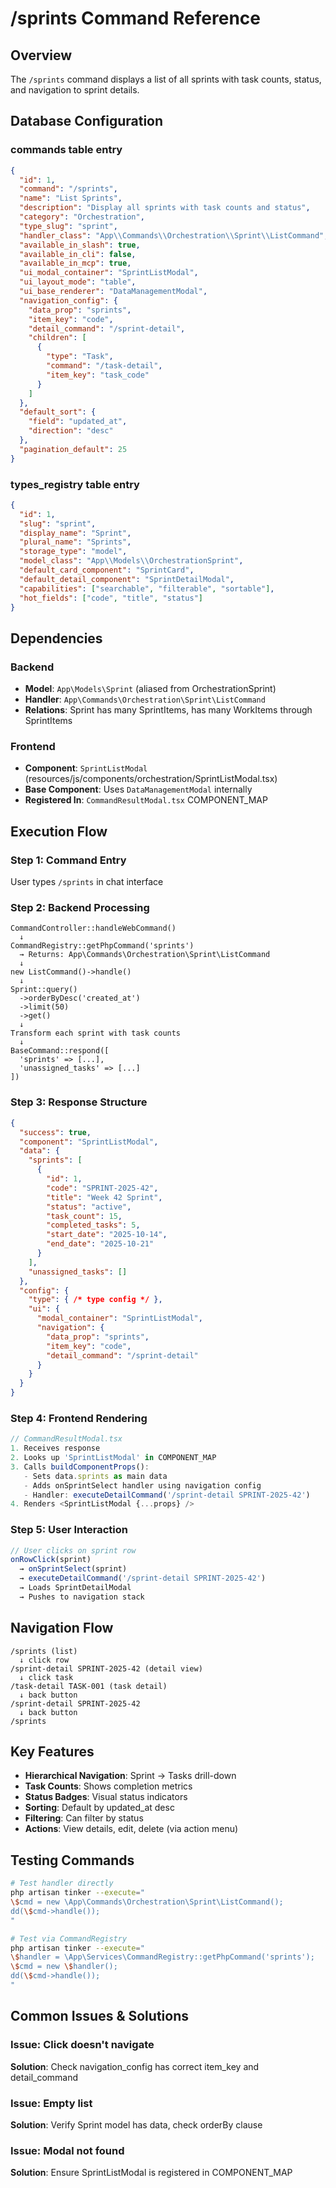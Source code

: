 # /sprints Command Reference

## Overview
The `/sprints` command displays a list of all sprints with task counts, status, and navigation to sprint details.

## Database Configuration

### commands table entry
```json
{
  "id": 1,
  "command": "/sprints",
  "name": "List Sprints",
  "description": "Display all sprints with task counts and status",
  "category": "Orchestration",
  "type_slug": "sprint",
  "handler_class": "App\\Commands\\Orchestration\\Sprint\\ListCommand",
  "available_in_slash": true,
  "available_in_cli": false,
  "available_in_mcp": true,
  "ui_modal_container": "SprintListModal",
  "ui_layout_mode": "table",
  "ui_base_renderer": "DataManagementModal",
  "navigation_config": {
    "data_prop": "sprints",
    "item_key": "code",
    "detail_command": "/sprint-detail",
    "children": [
      {
        "type": "Task",
        "command": "/task-detail",
        "item_key": "task_code"
      }
    ]
  },
  "default_sort": {
    "field": "updated_at",
    "direction": "desc"
  },
  "pagination_default": 25
}
```

### types_registry table entry
```json
{
  "id": 1,
  "slug": "sprint",
  "display_name": "Sprint",
  "plural_name": "Sprints",
  "storage_type": "model",
  "model_class": "App\\Models\\OrchestrationSprint",
  "default_card_component": "SprintCard",
  "default_detail_component": "SprintDetailModal",
  "capabilities": ["searchable", "filterable", "sortable"],
  "hot_fields": ["code", "title", "status"]
}
```

## Dependencies

### Backend
- **Model**: `App\Models\Sprint` (aliased from OrchestrationSprint)
- **Handler**: `App\Commands\Orchestration\Sprint\ListCommand`
- **Relations**: Sprint has many SprintItems, has many WorkItems through SprintItems

### Frontend
- **Component**: `SprintListModal` (resources/js/components/orchestration/SprintListModal.tsx)
- **Base Component**: Uses `DataManagementModal` internally
- **Registered In**: `CommandResultModal.tsx` COMPONENT_MAP

## Execution Flow

### Step 1: Command Entry
User types `/sprints` in chat interface

### Step 2: Backend Processing
```
CommandController::handleWebCommand()
  ↓
CommandRegistry::getPhpCommand('sprints')
  → Returns: App\Commands\Orchestration\Sprint\ListCommand
  ↓
new ListCommand()->handle()
  ↓
Sprint::query()
  ->orderByDesc('created_at')
  ->limit(50)
  ->get()
  ↓
Transform each sprint with task counts
  ↓
BaseCommand::respond([
  'sprints' => [...],
  'unassigned_tasks' => [...]
])
```

### Step 3: Response Structure
```json
{
  "success": true,
  "component": "SprintListModal",
  "data": {
    "sprints": [
      {
        "id": 1,
        "code": "SPRINT-2025-42",
        "title": "Week 42 Sprint",
        "status": "active",
        "task_count": 15,
        "completed_tasks": 5,
        "start_date": "2025-10-14",
        "end_date": "2025-10-21"
      }
    ],
    "unassigned_tasks": []
  },
  "config": {
    "type": { /* type config */ },
    "ui": {
      "modal_container": "SprintListModal",
      "navigation": {
        "data_prop": "sprints",
        "item_key": "code",
        "detail_command": "/sprint-detail"
      }
    }
  }
}
```

### Step 4: Frontend Rendering
```typescript
// CommandResultModal.tsx
1. Receives response
2. Looks up 'SprintListModal' in COMPONENT_MAP
3. Calls buildComponentProps():
   - Sets data.sprints as main data
   - Adds onSprintSelect handler using navigation config
   - Handler: executeDetailCommand('/sprint-detail SPRINT-2025-42')
4. Renders <SprintListModal {...props} />
```

### Step 5: User Interaction
```typescript
// User clicks on sprint row
onRowClick(sprint) 
  → onSprintSelect(sprint)
  → executeDetailCommand('/sprint-detail SPRINT-2025-42')
  → Loads SprintDetailModal
  → Pushes to navigation stack
```

## Navigation Flow
```
/sprints (list)
  ↓ click row
/sprint-detail SPRINT-2025-42 (detail view)
  ↓ click task
/task-detail TASK-001 (task detail)
  ↓ back button
/sprint-detail SPRINT-2025-42
  ↓ back button
/sprints
```

## Key Features
- **Hierarchical Navigation**: Sprint → Tasks drill-down
- **Task Counts**: Shows completion metrics
- **Status Badges**: Visual status indicators
- **Sorting**: Default by updated_at desc
- **Filtering**: Can filter by status
- **Actions**: View details, edit, delete (via action menu)

## Testing Commands
```bash
# Test handler directly
php artisan tinker --execute="
\$cmd = new \App\Commands\Orchestration\Sprint\ListCommand();
dd(\$cmd->handle());
"

# Test via CommandRegistry
php artisan tinker --execute="
\$handler = \App\Services\CommandRegistry::getPhpCommand('sprints');
\$cmd = new \$handler();
dd(\$cmd->handle());
"
```

## Common Issues & Solutions

### Issue: Click doesn't navigate
**Solution**: Check navigation_config has correct item_key and detail_command

### Issue: Empty list
**Solution**: Verify Sprint model has data, check orderBy clause

### Issue: Modal not found
**Solution**: Ensure SprintListModal is registered in COMPONENT_MAP